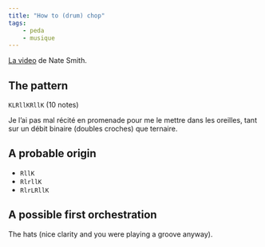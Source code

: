 ```yaml
---
title: "How to (drum) chop"
tags:
    - peda
    - musique
---
```


[La video](https://www.youtube.com/watch?v=ogTzIGwdkoM) de Nate Smith.

## The pattern

`KLRllKRllK` (10 notes)

Je l’ai pas mal récité en promenade pour me le mettre dans les oreilles, tant
sur un débit binaire (doubles croches) que ternaire.

## A probable origin

* `RllK`
* `RlrllK`
* `RlrLRllK`

## A possible first orchestration

The hats (nice clarity and you were playing a groove anyway).
